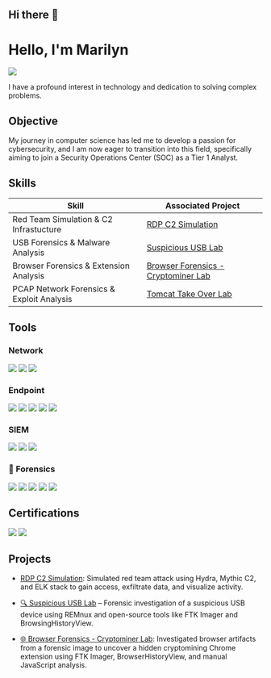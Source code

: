 ## Hi there 👋
# Hello, I'm Marilyn
<a href="https://www.linkedin.com/in/marilyn-bergin"><img src="https://img.shields.io/badge/-LinkedIn-0072b1?&style=for-the-badge&logo=linkedin&logoColor=white" /></a>

I have a profound interest in technology and dedication to solving complex problems.

## Objective

My journey in computer science has led me to develop a passion for cybersecurity, and I am now eager to transition into this field, specifically aiming to join a Security Operations Center (SOC) as a Tier 1 Analyst.

## Skills

| Skill                                         | Associated Project         |
|-----------------------------------------------|----------------------------|
| Red Team Simulation & C2 Infrastucture| [RDP C2 Simulation](https://github.com/mbergin123/mbergin123/tree/main/rdp-c2-simulation)|
| USB Forensics & Malware Analysis| [Suspicious USB Lab](https://github.com/mbergin123/suspicious-usb-lab) 
| Browser Forensics & Extension Analysis | [Browser Forensics - Cryptominer Lab](https://github.com/mbergin123/browser-forensics-cryptominer)|
| PCAP Network Forensics & Exploit Analysis   | [Tomcat Take Over Lab](https://github.com/mbergin123/Tomcat-Takeover-Lab)                  |



## Tools

### Network
<div>
    <img src="https://img.shields.io/badge/-Wireshark-1679A7?&style=for-the-badge&logo=Wireshark&logoColor=white" />
    <img src="https://img.shields.io/badge/-Suricata-EF3B2D?&style=for-the-badge&logo=Suricata&logoColor=white" />
    <img src="https://img.shields.io/badge/-Zeek-777BB4?&style=for-the-badge&logo=Zeek&logoColor=white" />
</div>

### Endpoint
<div>
    <img src="https://img.shields.io/badge/-Microsoft_Defender_for_Endpoint-00A4EF?&style=for-the-badge&logo=Microsoft&logoColor=white" />
    <img src="https://img.shields.io/badge/-Velociraptor-4B275F?&style=for-the-badge&logo=Velociraptor&logoColor=white" />
    <img src="https://img.shields.io/badge/-REMux-005A9C?style=for-the-badge&logo=windows&logoColor=white" />
    <img src="https://img.shields.io/badge/-FTK%20Imager-000000?style=for-the-badge" />
    <img src="https://img.shields.io/badge/-BrowsingHistoryView-0078D7?style=for-the-badge" />
</div>

### SIEM
<div>
    <img src="https://img.shields.io/badge/-Microsoft_Sentinel-0078D4?&style=for-the-badge&logo=Microsoft&logoColor=white" />
    <img src="https://img.shields.io/badge/-Splunk-000000?&style=for-the-badge&logo=Splunk&logoColor=white" />
    <img src="https://img.shields.io/badge/-Elastic-005571?&style=for-the-badge&logo=Elastic&logoColor=white" />

</div>

### 🧪 Forensics
<div>
  <img src="https://img.shields.io/badge/-FTK%20Imager-black?style=for-the-badge" />
  <img src="https://img.shields.io/badge/-BrowsingHistoryView-0078D7?style=for-the-badge" />
  <img src="https://img.shields.io/badge/-Notepad-black?style=for-the-badge&logo=windows&logoColor=white" />
  <img src="https://img.shields.io/badge/-Chrome-4285F4?style=for-the-badge&logo=GoogleChrome&logoColor=white" />
  <img src="https://img.shields.io/badge/-Google%20Search-34A853?style=for-the-badge&logo=Google&logoColor=white" />
</div>


## Certifications
<div>
<img src="https://img.shields.io/badge/-Security%2B-FF0000?&style=for-the-badge&logo=CompTIA&logoColor=white" />
<img src="https://img.shields.io/badge/-Network%2B-007ACC?&style=for-the-badge&logo=CompTIA&logoColor=white" />
</div>

## Projects
- [RDP C2 Simulation](https://github.com/mbergin123/mbergin123/tree/main/rdp-c2-simulation): Simulated red team attack using Hydra, Mythic C2, and ELK stack to gain access, exfiltrate data, and visualize activity.

- [🔍 Suspicious USB Lab](https://github.com/mbergin123/suspicious-usb-lab) – Forensic investigation of a suspicious USB device using REMnux and open-source tools like FTK Imager and BrowsingHistoryView.
  
- [🌐 Browser Forensics - Cryptominer Lab](https://github.com/mbergin123/browser-forensics-cryptominer): Investigated browser artifacts from a forensic image to uncover a hidden cryptomining Chrome extension using FTK Imager, BrowserHistoryView, and manual JavaScript analysis.


